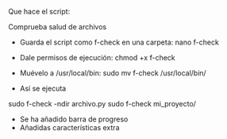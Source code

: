 Que hace el script: 

Comprueba salud de archivos

- Guarda el script como f-check en una carpeta:
nano f-check

- Dale permisos de ejecución:
  chmod +x f-check

- Muévelo a /usr/local/bin:
  sudo mv f-check /usr/local/bin/

- Así se ejecuta
  
sudo f-check -ndir archivo.py
sudo f-check mi_proyecto/


- Se ha añadido barra de progreso
- Añadidas características extra
